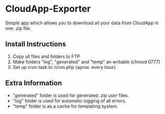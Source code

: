 # CloudApp-Exporter

Simple app which allows you to download all your data from CloudApp in one .zip file.

## Install Instructions

1. Copy all files and folders to FTP
2. Make folders "log", "generated" and "temp" an writable (chmod 0777)
3. Set up cron task to /cron.php (aprox. every hour)

## Extra Information

- "generated" folder is used for generated .zip user files.
- "log" folder is used for automatic logging of all errors.
- "temp" folder is as a cache for templating system.